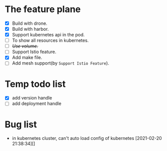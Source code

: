 # The feature plane

- [x] Build with drone.
- [x] Build with harbor.
- [x] Support kubernetes api in the pod.
- [ ] To show all resources in kubernetes.
- [ ] *~~Use volume.~~*
- [ ] Support Istio feature.
- [x] Add make file.
- [ ] Add mesh support(by `Support Istio Feature`).

# Temp todo list
- [x] add version handle
- [ ] add deployment handle

# Bug list
- in kubernetes cluster, can't auto load config of kubernetes [2021-02-20 21:38:34][]